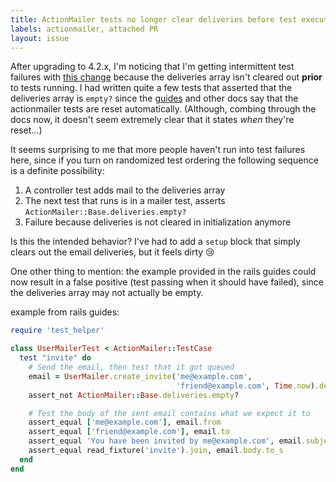 ```yaml
---
title: ActionMailer tests no longer clear deliveries before test execution
labels: actionmailer, attached PR
layout: issue
---
```


After upgrading to 4.2.x, I'm noticing that I'm getting intermittent test failures with [this change](https://github.com/rails/rails/commit/c4f4123ef45463a09b36186047dbdc82f933fe46) because the deliveries array isn't cleared out **prior** to tests running.  I had written quite a few tests that asserted that the deliveries array is `empty?` since the [guides](http://guides.rubyonrails.org/testing.html) and other docs say that the actionmailer tests are reset automatically.  (Although, combing through the docs now, it doesn't seem extremely clear that it states _when_ they're reset...)

It seems surprising to me that more people haven't run into test failures here, since if you turn on randomized test ordering the following sequence is a definite possibility:
1. A controller test adds mail to the deliveries array
2. The next test that runs is in a mailer test, asserts `ActionMailer::Base.deliveries.empty?`
3. Failure because deliveries is not cleared in initialization anymore

Is this the intended behavior?  I've had to add a `setup` block that simply clears out the email deliveries, but it feels dirty :cry:  

One other thing to mention: the example provided in the rails guides could now result in a false positive (test passing when it should have failed), since the deliveries array may not actually be empty.

example from rails guides:

``` ruby
require 'test_helper'

class UserMailerTest < ActionMailer::TestCase
  test "invite" do
    # Send the email, then test that it got queued
    email = UserMailer.create_invite('me@example.com',
                                     'friend@example.com', Time.now).deliver_now
    assert_not ActionMailer::Base.deliveries.empty?

    # Test the body of the sent email contains what we expect it to
    assert_equal ['me@example.com'], email.from
    assert_equal ['friend@example.com'], email.to
    assert_equal 'You have been invited by me@example.com', email.subject
    assert_equal read_fixture('invite').join, email.body.to_s
  end
end
```

